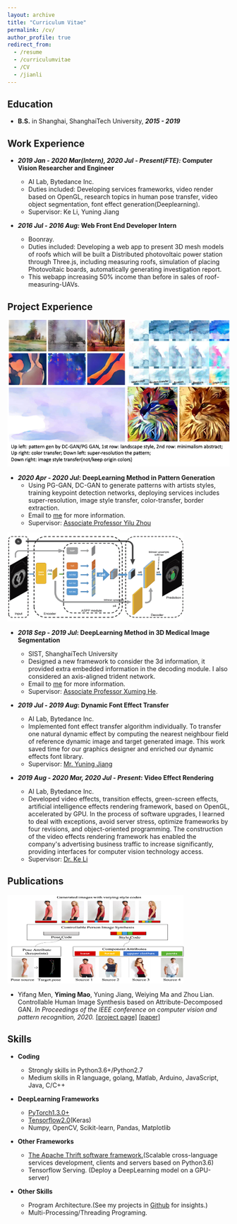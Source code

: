 ```yaml
---
layout: archive
title: "Curriculum Vitae"
permalink: /cv/
author_profile: true
redirect_from:
  - /resume
  - /curriculumvitae
  - /CV
  - /jianli
---
```


## Education

* **B.S.** in Shanghai, ShanghaiTech University, ***2015 - 2019*** 

## Work Experience

* ***2019 Jan - 2020 Mar(Intern), 2020 Jul - Present(FTE):* Computer Vision Researcher and Engineer**
  * AI Lab, Bytedance Inc.
  * Duties included: Developing services frameworks, video render based on OpenGL, research topics in human pose transfer, video object segmentation, font effect generation(Deeplearning).
  * Supervisor: Ke Li, Yuning Jiang
    
* ***2016 Jul - 2016 Aug:* Web Front End Developer Intern**
	* Boonray.
	* Duties included: Developing a web app to present 3D mesh models of roofs which will be built a Distributed photovoltaic power station through Three.js, including measuring roofs, simulation of placing Photovoltaic boards, automatically generating investigation report.
	* This webapp increasing 50% income than before in sales of roof-measuring-UAVs.

## Project Experience



<div style="align: center">
<img src="../images/img_1.png" width="1000">
</div>

* ***2020 Apr - 2020 Jul*: DeepLearning Method in Pattern Generation**
  * Using PG-GAN, DC-GAN to generate patterns with artists styles, 
    training keypoint detection networks, deploying services includes 
    super-resolution, image style transfer, color-transfer, border extraction.
  * Email to [me](mailto:maoym.tony@gmail.com) for more information.
  * Supervisor: [Associate Professor Yilu Zhou]()


<div style="align: center">
<img src="../images/deeplabz.png" width="400" height="200">
</div>

* ***2018 Sep - 2019 Jul*: DeepLearning Method in 3D Medical Image Segmentation**
  * SIST, ShanghaiTech University
  * Designed a new framework to consider the 3d information, it provided extra embedded information in the 
    decoding module. I also considered an axis-aligned trident network. 
  * Email to [me](mailto:maoym.tony@gmail.com) for more information.
  * Supervisor: [Associate Professor Xuming He](https://xmhe.bitbucket.io/).


* ***2019 Jul - 2019 Aug*: Dynamic Font Effect Transfer**
    * AI Lab, Bytedance Inc.
    * Implemented font effect transfer algorithm individually. 
To transfer one natural dynamic effect by computing 
the nearest neighbour field of reference dynamic image
and target generated image. This work saved time for
our graphics designer and enriched our dynamic effects 
font library.
    * Supervisor: [Mr. Yuning Jiang](https://yuningjiang.github.io/)

* ***2019 Aug - 2020 Mar, 2020 Jul - Present*: Video Effect Rendering**
    * AI Lab, Bytedance Inc.
    * Developed video effects, transition effects, green-screen effects, artificial intelligence effects rendering framework, based on OpenGL, accelerated by GPU. In the process of software upgrades, I learned to deal with exceptions, avoid server stress, optimize frameworks by four revisions, and object-oriented programming. The construction of the video effects rendering framework has enabled the company's advertising business traffic to increase significantly, providing interfaces for computer vision technology access.
    * Supervisor: [Dr. Ke Li](mailto:like.niklaus@bytedance.com)

## Publications
<div style="align: center">
<img src="../images/img.png" width="400" height="200">
</div>

  * Yifang Men, **Yiming Mao**, Yuning Jiang, Weiying Ma and Zhou Lian. Controllable Human Image Synthesis based on Attribute-Decomposed GAN. *In Proceedings of the IEEE conference on computer vision and pattern recognition, 2020.*
    [[project page]](https://menyifang.github.io/projects/ADGAN/ADGAN.html) [[paper]](https://arxiv.org/pdf/2003.12267.pdf)

## Skills
*  __Coding__
	* Strongly skills in Python3.6+/Python2.7
	* Medium skills in R language, golang, Matlab, Arduino, JavaScript, Java, C/C++
    
* __DeepLearning Frameworks__
	* [PyTorch1.3.0+](https://pytorch.org/)
	* [Tensorflow2.0](https://tensorflow.google.cn/)(Keras)
	* Numpy, OpenCV, Scikit-learn, Pandas, Matplotlib
    
* __Other Frameworks__
	* [The Apache Thrift software framework.](http://thrift.apache.org/)(Scalable cross-language services development, clients and servers based on Python3.6)
	* Tensorflow Serving. (Deploy a DeepLearning model on a GPU-server)

* __Other Skills__
	* Program Architecture.(See my projects in [Github](https://github.com/mtonym/pytorch-train) for insights.)
	* Multi-Processing/Threading Programing.
